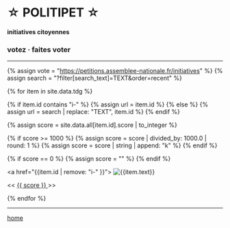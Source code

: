 <div id="header" markdown="1" onclick="location.href='/'">

☆ POLITIPET ☆
=============

#### initiatives citoyennes

### votez · faites voter

</div>

----

<div id="contents">

{% assign vote = "https://petitions.assemblee-nationale.fr/initiatives" %}
{% assign search = "?filter[search_text]=TEXT&order=recent" %}

{% for item in site.data.tdg %}

{% if item.id contains "i-" %}	{% assign url = item.id %}
{% else %}
{% assign url = search | replace: "TEXT", item.id %}
{% endif %}

{% assign score = site.data.all[item.id].score | to_integer %}

{% if score >= 1000 %}
{% assign score = score | divided_by: 1000.0 | round: 1 %}
{% assign score = score | string | append: "k" %}
{% endif %}

{% if score == 0 %}
{% assign score = "" %}
{% endif %}

<div id="{{item.id | remove: "i-" }}">

<a href="{{item.id | remove: "i-" }}">
  <img alt="{{item.text}}" src="{{item.id}}.graph.png">
</a>

<div class="buttons">
<span class="button shifter bak">&lt;&lt;</span>
<span class="button score"><a href="{{vote}}/{{url}}">
{{ score }}
</a></span>
<span class="button shifter fwd">&gt;&gt;</span>
</div>

</div>

{% endfor %}

</div>

----

[home](/)

<script>
(function init_shifter() {

const c = document.getElementById("contents")

c.querySelectorAll(".shifter.fwd")
.forEach((butt) => {
	butt.onclick = function(ev) {
		c.appendChild(c.children[0])
	}
})

c.querySelectorAll(".shifter.bak")
.forEach((butt) => {
	butt.onclick = function(ev) {
		c.insertBefore(c.children[c.children.length-1], c.children[0])
	}
})

})()
</script>
